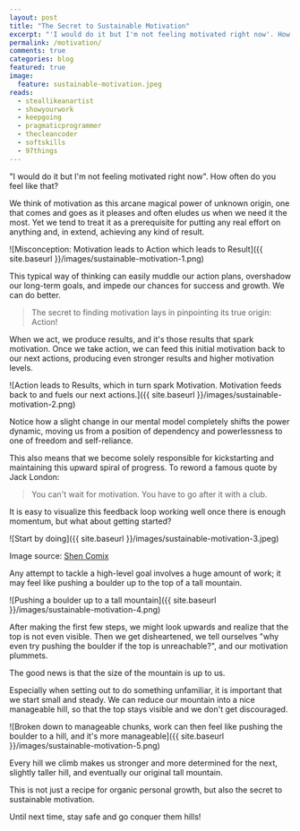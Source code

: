 ```yaml
---
layout: post
title: "The Secret to Sustainable Motivation"
excerpt: "'I would do it but I'm not feeling motivated right now'. How often do you feel like that?"
permalink: /motivation/
comments: true
categories: blog
featured: true
image:
  feature: sustainable-motivation.jpeg
reads:
  - steallikeanartist
  - showyourwork
  - keepgoing
  - pragmaticprogrammer
  - thecleancoder
  - softskills
  - 97things
---
```


"I would do it but I'm not feeling motivated right now". How often do you feel like that?

We think of motivation as this arcane magical power of unknown origin, one that comes and goes as it pleases and often eludes us when we need it the most. Yet we tend to treat it as a prerequisite for putting any real effort on anything and, in extend, achieving any kind of result.

![Misconception: Motivation leads to Action which leads to Result]({{ site.baseurl }}/images/sustainable-motivation-1.png)

This typical way of thinking can easily muddle our action plans, overshadow our long-term goals, and impede our chances for success and growth. We can do better.

> The secret to finding motivation lays in pinpointing its true origin: Action!

When we act, we produce results, and it's those results that spark motivation. Once we take action, we can feed this initial motivation back to our next actions, producing even stronger results and higher motivation levels.

![Action leads to Results, which in turn spark Motivation. Motivation feeds back to and fuels our next actions.]({{ site.baseurl }}/images/sustainable-motivation-2.png)

Notice how a slight change in our mental model completely shifts the power dynamic, moving us from a position of dependency and powerlessness to one of freedom and self-reliance.

This also means that we become solely responsible for kickstarting and maintaining this upward spiral of progress. To reword a famous quote by Jack London:

> You can't wait for motivation. You have to go after it with a club.

It is easy to visualize this feedback loop working well once there is enough momentum, but what about getting started?

![Start by doing]({{ site.baseurl }}/images/sustainable-motivation-3.jpeg)
<p class="text-center">Image source: <a href="https://www.instagram.com/shencomix/">Shen Comix</a></p>

Any attempt to tackle a high-level goal involves a huge amount of work; it may feel like pushing a boulder up to the top of a tall mountain.

![Pushing a boulder up to a tall mountain]({{ site.baseurl }}/images/sustainable-motivation-4.png)

After making the first few steps, we might look upwards and realize that the top is not even visible. Then we get disheartened, we tell ourselves "why even try pushing the boulder if the top is unreachable?", and our motivation plummets.

The good news is that the size of the mountain is up to us.

Especially when setting out to do something unfamiliar, it is important that we start small and steady. We can reduce our mountain into a nice manageable hill, so that the top stays visible and we don't get discouraged.

![Broken down to manageable chunks, work can then feel like pushing the boulder to a hill, and it's more manageable]({{ site.baseurl }}/images/sustainable-motivation-5.png)

Every hill we climb makes us stronger and more determined for the next, slightly taller hill, and eventually our original tall mountain.

This is not just a recipe for organic personal growth, but also the secret to sustainable motivation.

Until next time, stay safe and go conquer them hills!
